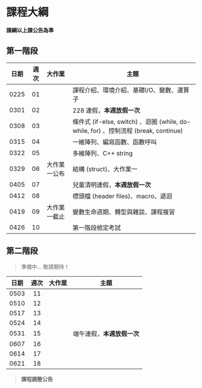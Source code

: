 # 課程大綱

**課綱以上課公告為準**

## 第一階段

| 日期 | 週次 | 大作業  | 主題                                               |
| :--: | :--: | :--------- | -------------------------------------------------- |
| 0225 | 01 |  | 課程介紹、環境介紹、基礎I/O、變數、運算子 |
| 0301 | 02 | |  228 連假，**本週放假一次** |
| 0308 | 03 |  | 條件式 (if-else, switch) 、迴圈 (while, do-while, for) 、控制流程 (break, continue) |
| 0315 | 04 |  | 一維陣列、編寫函數、函數呼叫 |
| 0322 | 05 |  | 多維陣列、C++ string |
| 0329 | 06 | 大作業一公布 | 結構 (struct)、大作業一 |
| 0405 | 07 | | 兒童清明連假，**本週放假一次**  |
| 0412 | 08 |  | 標頭檔 (header files)、macro、遞迴 |
| 0419 | 09 | 大作業一截止 | 變數生命週期、轉型與雜談、課程複習 |
| 0426 | 10 |  | 第一階段檢定考試 |

## 第二階段

> 準備中... 敬請期待！

| 日期 | 週次 | 大作業 | 主題                                                        |
| :--: | :--: | :--------------------------------- | ----------------------------------------------------------- |
| 0503 | 11 |  |  |
| 0510 | 12 |  |  |
| 0517 | 13 |  |  |
| 0524 | 14 |  |  |
| 0531 | 15 |  | 端午連假，**本週放假一次** |
| 0607 | 16 |  |  |
| 0614 | 17 |  |  |
| 0621 | 18 |  |  |

> **課程調整公告**
